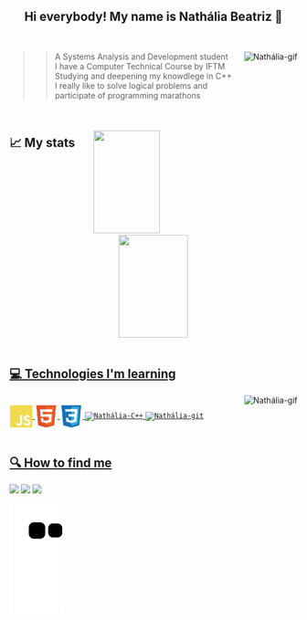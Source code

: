<h2 align="center">Hi everybody! My name is Nathália Beatriz 👋</h2>

<br>

<div>
  <img align="right" alt="Nathália-gif" height="150" vertical-align="center" src="https://user-images.githubusercontent.com/94134475/215360397-c7998f39-08ad-4163-9f8e-9641087f1407.gif">
  
  >> A Systems Analysis and Development student <br>
  >> I have a Computer Technical Course by IFTM <br>
  >> Studying and deepening my knowdlege in C++ <br>
  >> I really like to solve logical problems and participate of programming marathons <br>
</div>

<br>

## 📈 My stats

<div align="center" style="margin-top: -60px">
  <a href="https://github.com/nathaliabeatriz">
  <img height="180em" width="48%" src="https://github-readme-stats.vercel.app/api?username=nathaliabeatriz&show_icons=true&theme=tokyonight&include_all_commits=true&count_private=true"/>
 <img height="180em" width="49%" src="https://github-readme-stats.vercel.app/api/top-langs/?username=nathaliabeatriz&layout=compact&langs_count=7&theme=tokyonight"/>
 </div>
  
<br>
  
## 💻 Technologies I'm learning
<img align="right" alt="Nathália-gif" height="200" vertical-align="center" src="https://user-images.githubusercontent.com/94134475/215360073-85525e7e-0ae2-40e0-92e3-200c20f96f3e.gif">
  
<div style="display: inline_block"><br>
  <code><img align="center" alt="Nathália-Js" width="40px" src="https://raw.githubusercontent.com/devicons/devicon/master/icons/javascript/javascript-plain.svg"></code>
  <code><img align="center" alt="Nathália-HTML" width="40px" src="https://raw.githubusercontent.com/devicons/devicon/master/icons/html5/html5-original.svg"></code>
  <code><img align="center" alt="Nathália-CSS" width="40px" src="https://raw.githubusercontent.com/devicons/devicon/master/icons/css3/css3-original.svg"></code>
  <code><img align="center" alt="Nathália-C++" width="40px" src="https://cdn.jsdelivr.net/gh/devicons/devicon/icons/cplusplus/cplusplus-original.svg"></code>
  <code><img align="center" alt="Nathália-git" width="30px" src="https://cdn.jsdelivr.net/gh/devicons/devicon/icons/git/git-plain-wordmark.svg"></code>
</div>
  
<br>
  
## 🔍 How to find me
  
 <div> 
  <a href="https://instagram.com/nathalialeonell" target="_blank"><img src="https://img.shields.io/badge/-Instagram-%23E4405F?style=for-the-badge&logo=instagram&logoColor=white" target="_blank"></a>
  <a href = "mailto:nathaliabeatriz3101@gmail.com"><img src="https://img.shields.io/badge/-Gmail-%23333?style=for-the-badge&logo=gmail&logoColor=white" target="_blank"></a>
  <a href="https://www.linkedin.com/in/nathalia-beatriz/" target="_blank"><img src="https://img.shields.io/badge/-LinkedIn-%230077B5?style=for-the-badge&logo=linkedin&logoColor=white" target="_blank"></a> 
</div>
  
![Snake animation](https://github.com/nathaliabeatriz/nathaliabeatriz/blob/output/github-contribution-grid-snake.svg)

